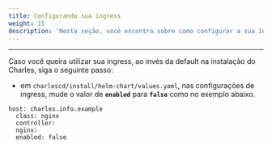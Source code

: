 ```yaml
---
title: Configurando sua ingress
weight: 15
description: 'Nesta seção, você encontra sobre como configurar a sua ingress.'
---
```


---

Caso você queira utilizar sua ingress, ao invés da default na instalação do Charles, siga o seguinte passo:

* em `charlescd/install/helm-chart/values.yaml`, nas configurações de ingress, mude o valor de **`enabled`** para **`false`** como no exemplo abaixo.

```text
host: charles.info.example
  class: nginx
  controller:
  nginx:
  enabled: false
```
